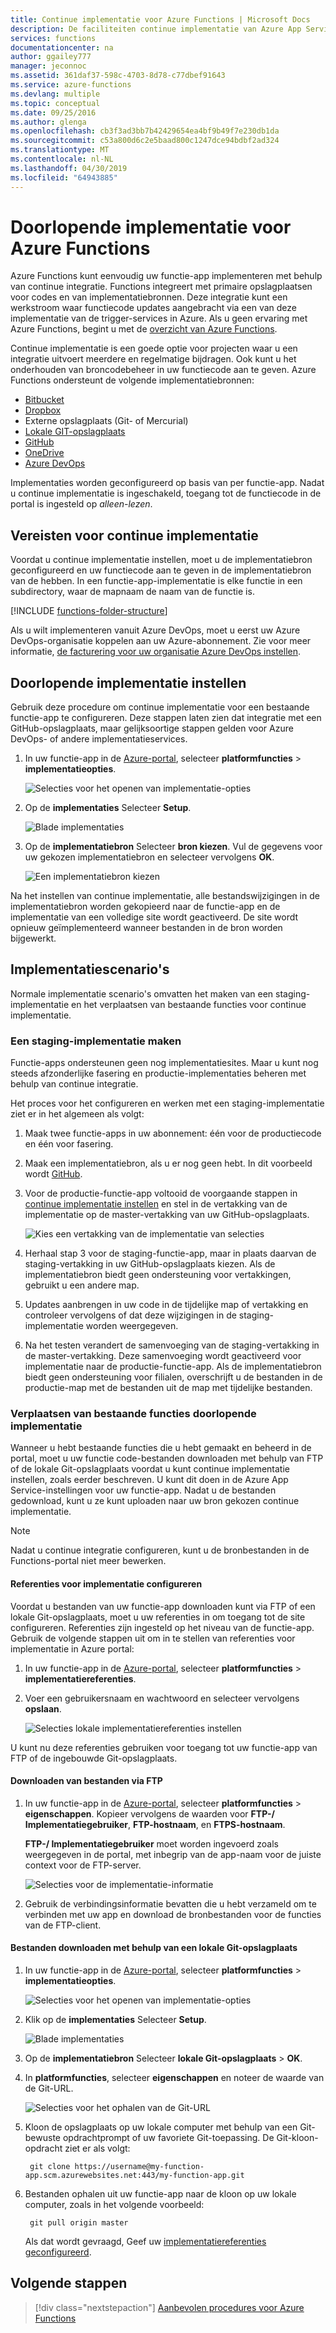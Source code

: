 ```yaml
---
title: Continue implementatie voor Azure Functions | Microsoft Docs
description: De faciliteiten continue implementatie van Azure App Service gebruiken voor het publiceren van uw functies.
services: functions
documentationcenter: na
author: ggailey777
manager: jeconnoc
ms.assetid: 361daf37-598c-4703-8d78-c77dbef91643
ms.service: azure-functions
ms.devlang: multiple
ms.topic: conceptual
ms.date: 09/25/2016
ms.author: glenga
ms.openlocfilehash: cb3f3ad3bb7b42429654ea4bf9b49f7e230db1da
ms.sourcegitcommit: c53a800d6c2e5baad800c1247dce94bdbf2ad324
ms.translationtype: MT
ms.contentlocale: nl-NL
ms.lasthandoff: 04/30/2019
ms.locfileid: "64943885"
---
```

# <a name="continuous-deployment-for-azure-functions"></a>Doorlopende implementatie voor Azure Functions
Azure Functions kunt eenvoudig uw functie-app implementeren met behulp van continue integratie. Functions integreert met primaire opslagplaatsen voor codes en van implementatiebronnen. Deze integratie kunt een werkstroom waar functiecode updates aangebracht via een van deze implementatie van de trigger-services in Azure. Als u geen ervaring met Azure Functions, begint u met de [overzicht van Azure Functions](functions-overview.md).

Continue implementatie is een goede optie voor projecten waar u een integratie uitvoert meerdere en regelmatige bijdragen. Ook kunt u het onderhouden van broncodebeheer in uw functiecode aan te geven. Azure Functions ondersteunt de volgende implementatiebronnen:

* [Bitbucket](https://bitbucket.org/)
* [Dropbox](https://www.dropbox.com/)
* Externe opslagplaats (Git- of Mercurial)
* [Lokale GIT-opslagplaats](../app-service/deploy-local-git.md)
* [GitHub](https://github.com)
* [OneDrive](https://onedrive.live.com/)
* [Azure DevOps](https://azure.microsoft.com/services/devops/)

Implementaties worden geconfigureerd op basis van per functie-app. Nadat u continue implementatie is ingeschakeld, toegang tot de functiecode in de portal is ingesteld op *alleen-lezen*.

## <a name="requirements-for-continuous-deployment"></a>Vereisten voor continue implementatie

Voordat u continue implementatie instellen, moet u de implementatiebron geconfigureerd en uw functiecode aan te geven in de implementatiebron van de hebben. In een functie-app-implementatie is elke functie in een subdirectory, waar de mapnaam de naam van de functie is.  

[!INCLUDE [functions-folder-structure](../../includes/functions-folder-structure.md)]

Als u wilt implementeren vanuit Azure DevOps, moet u eerst uw Azure DevOps-organisatie koppelen aan uw Azure-abonnement. Zie voor meer informatie, [de facturering voor uw organisatie Azure DevOps instellen](https://docs.microsoft.com/azure/devops/organizations/billing/set-up-billing-for-your-organization-vs?view=vsts#set-up-billing-via-the-azure-portal).

## <a name="set-up-continuous-deployment"></a>Doorlopende implementatie instellen
Gebruik deze procedure om continue implementatie voor een bestaande functie-app te configureren. Deze stappen laten zien dat integratie met een GitHub-opslagplaats, maar gelijksoortige stappen gelden voor Azure DevOps- of andere implementatieservices.

1. In uw functie-app in de [Azure-portal](https://portal.azure.com), selecteer **platformfuncties** > **implementatieopties**. 
   
    ![Selecties voor het openen van implementatie-opties](./media/functions-continuous-deployment/setup-deployment.png)
 
1. Op de **implementaties** Selecteer **Setup**.
 
    ![Blade implementaties](./media/functions-continuous-deployment/setup-deployment-1.png)
   
1. Op de **implementatiebron** Selecteer **bron kiezen**. Vul de gegevens voor uw gekozen implementatiebron en selecteer vervolgens **OK**.
   
    ![Een implementatiebron kiezen](./media/functions-continuous-deployment/choose-deployment-source.png)

Na het instellen van continue implementatie, alle bestandswijzigingen in de implementatiebron worden gekopieerd naar de functie-app en de implementatie van een volledige site wordt geactiveerd. De site wordt opnieuw geïmplementeerd wanneer bestanden in de bron worden bijgewerkt.

## <a name="deployment-scenarios"></a>Implementatiescenario's

Normale implementatie scenario's omvatten het maken van een staging-implementatie en het verplaatsen van bestaande functies voor continue implementatie.

<a name="staging"></a>
### <a name="create-a-staging-deployment"></a>Een staging-implementatie maken

Functie-apps ondersteunen geen nog implementatiesites. Maar u kunt nog steeds afzonderlijke fasering en productie-implementaties beheren met behulp van continue integratie.

Het proces voor het configureren en werken met een staging-implementatie ziet er in het algemeen als volgt:

1. Maak twee functie-apps in uw abonnement: één voor de productiecode en één voor fasering. 

1. Maak een implementatiebron, als u er nog geen hebt. In dit voorbeeld wordt [GitHub].

1. Voor de productie-functie-app voltooid de voorgaande stappen in [continue implementatie instellen](#set-up-continuous-deployment) en stel in de vertakking van de implementatie op de master-vertakking van uw GitHub-opslagplaats.
   
    ![Kies een vertakking van de implementatie van selecties](./media/functions-continuous-deployment/choose-deployment-branch.png)

1. Herhaal stap 3 voor de staging-functie-app, maar in plaats daarvan de staging-vertakking in uw GitHub-opslagplaats kiezen. Als de implementatiebron biedt geen ondersteuning voor vertakkingen, gebruikt u een andere map.
    
1. Updates aanbrengen in uw code in de tijdelijke map of vertakking en controleer vervolgens of dat deze wijzigingen in de staging-implementatie worden weergegeven.

1. Na het testen verandert de samenvoeging van de staging-vertakking in de master-vertakking. Deze samenvoeging wordt geactiveerd voor implementatie naar de productie-functie-app. Als de implementatiebron biedt geen ondersteuning voor filialen, overschrijft u de bestanden in de productie-map met de bestanden uit de map met tijdelijke bestanden.

<a name="existing"></a>
### <a name="move-existing-functions-to-continuous-deployment"></a>Verplaatsen van bestaande functies doorlopende implementatie
Wanneer u hebt bestaande functies die u hebt gemaakt en beheerd in de portal, moet u uw functie code-bestanden downloaden met behulp van FTP of de lokale Git-opslagplaats voordat u kunt continue implementatie instellen, zoals eerder beschreven. U kunt dit doen in de Azure App Service-instellingen voor uw functie-app. Nadat u de bestanden gedownload, kunt u ze kunt uploaden naar uw bron gekozen continue implementatie.

> [!NOTE]
> Nadat u continue integratie configureren, kunt u de bronbestanden in de Functions-portal niet meer bewerken.

<a name="credentials"></a>
#### <a name="configure-deployment-credentials"></a>Referenties voor implementatie configureren
Voordat u bestanden van uw functie-app downloaden kunt via FTP of een lokale Git-opslagplaats, moet u uw referenties in om toegang tot de site configureren. Referenties zijn ingesteld op het niveau van de functie-app. Gebruik de volgende stappen uit om in te stellen van referenties voor implementatie in Azure portal:

1. In uw functie-app in de [Azure-portal](https://portal.azure.com), selecteer **platformfuncties** > **implementatiereferenties**.
   
1. Voer een gebruikersnaam en wachtwoord en selecteer vervolgens **opslaan**. 

   ![Selecties lokale implementatiereferenties instellen](./media/functions-continuous-deployment/setup-deployment-credentials.png)

U kunt nu deze referenties gebruiken voor toegang tot uw functie-app van FTP of de ingebouwde Git-opslagplaats.

<a name="downftp"></a>
#### <a name="download-files-by-using-ftp"></a>Downloaden van bestanden via FTP

1. In uw functie-app in de [Azure-portal](https://portal.azure.com), selecteer **platformfuncties** > **eigenschappen**. Kopieer vervolgens de waarden voor **FTP-/ Implementatiegebruiker**, **FTP-hostnaam**, en **FTPS-hostnaam**.  

   **FTP-/ Implementatiegebruiker** moet worden ingevoerd zoals weergegeven in de portal, met inbegrip van de app-naam voor de juiste context voor de FTP-server.
   
   ![Selecties voor de implementatie-informatie](./media/functions-continuous-deployment/get-deployment-credentials.png)

1. Gebruik de verbindingsinformatie bevatten die u hebt verzameld om te verbinden met uw app en download de bronbestanden voor de functies van de FTP-client.

<a name="downgit"></a>
#### <a name="download-files-by-using-a-local-git-repository"></a>Bestanden downloaden met behulp van een lokale Git-opslagplaats

1. In uw functie-app in de [Azure-portal](https://portal.azure.com), selecteer **platformfuncties** > **implementatieopties**. 
   
    ![Selecties voor het openen van implementatie-opties](./media/functions-continuous-deployment/setup-deployment.png)
 
1. Klik op de **implementaties** Selecteer **Setup**.
 
    ![Blade implementaties](./media/functions-continuous-deployment/setup-deployment-1.png)
   
1. Op de **implementatiebron** Selecteer **lokale Git-opslagplaats** > **OK**.

1. In **platformfuncties**, selecteer **eigenschappen** en noteer de waarde van de Git-URL. 
   
    ![Selecties voor het ophalen van de Git-URL](./media/functions-continuous-deployment/get-local-git-deployment-url.png)

1. Kloon de opslagplaats op uw lokale computer met behulp van een Git-bewuste opdrachtprompt of uw favoriete Git-toepassing. De Git-kloon-opdracht ziet er als volgt:
   
        git clone https://username@my-function-app.scm.azurewebsites.net:443/my-function-app.git

1. Bestanden ophalen uit uw functie-app naar de kloon op uw lokale computer, zoals in het volgende voorbeeld:
   
        git pull origin master
   
    Als dat wordt gevraagd, Geef uw [implementatiereferenties geconfigureerd](#credentials).  

[GitHub]: https://github.com/

## <a name="next-steps"></a>Volgende stappen

> [!div class="nextstepaction"]
> [Aanbevolen procedures voor Azure Functions](functions-best-practices.md)
